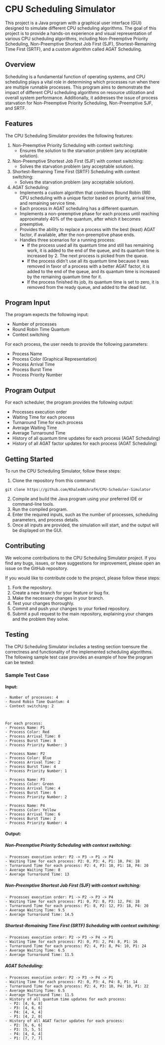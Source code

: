 # CPU Scheduling Simulator

This project is a Java program with a graphical user interface (GUI) designed to simulate different CPU scheduling algorithms. The goal of this project is to provide a hands-on experience and visual representation of various CPU scheduling algorithms, including Non-Preemptive Priority Scheduling, Non-Preemptive Shortest Job First (SJF), Shortest-Remaining Time First (SRTF), and a custom algorithm called AGAT Scheduling.

## Overview

Scheduling is a fundamental function of operating systems, and CPU scheduling plays a vital role in determining which processes run when there are multiple runnable processes. This program aims to demonstrate the impact of different CPU scheduling algorithms on resource utilization and overall system performance. Additionally, it addresses the issue of process starvation for Non-Preemptive Priority Scheduling, Non-Preemptive SJF, and SRTF.

## Features

The CPU Scheduling Simulator provides the following features:

1. Non-Preemptive Priority Scheduling with context switching:
   - Ensures the solution to the starvation problem (any acceptable solution).
2. Non-Preemptive Shortest Job First (SJF) with context switching:
   - Solves the starvation problem (any acceptable solution).
3. Shortest-Remaining Time First (SRTF) Scheduling with context switching:
   - Solves the starvation problem (any acceptable solution).
4. AGAT Scheduling:
   - Implements a custom algorithm that combines Round Robin (RR) CPU scheduling with a unique factor based on priority, arrival time, and remaining service time.
   - Each process in AGAT scheduling has a different quantum.
   - Implements a non-preemptive phase for each process until reaching approximately 40% of the quantum, after which it becomes preemptive.
   - Provides the ability to replace a process with the best (least) AGAT factor, if available, after the non-preemptive phase ends.
   - Handles three scenarios for a running process:
     - If the process used all its quantum time and still has remaining work, it is added to the end of the queue, and its quantum time is increased by 2. The next process is picked from the queue.
     - If the process didn't use all its quantum time because it was removed in favor of a process with a better AGAT factor, it is added to the end of the queue, and its quantum time is increased by the remaining quantum time for it.
     - If the process finished its job, its quantum time is set to zero, it is removed from the ready queue, and added to the dead list.

## Program Input

The program expects the following input:

- Number of processes
- Round Robin Time Quantum
- Context switching

For each process, the user needs to provide the following parameters:

- Process Name
- Process Color (Graphical Representation)
- Process Arrival Time
- Process Burst Time
- Process Priority Number

## Program Output

For each scheduler, the program provides the following output:

- Processes execution order
- Waiting Time for each process
- Turnaround Time for each process
- Average Waiting Time
- Average Turnaround Time
- History of all quantum time updates for each process (AGAT Scheduling)
- History of all AGAT factor updates for each process (AGAT Scheduling)

## Getting Started

To run the CPU Scheduling Simulator, follow these steps:

1. Clone the repository from this command: 
```
git clone https://github.com/KhaledAshrafH/CPU-Scheduler-Simulator
```
2. Compile and build the Java program using your preferred IDE or command-line tools.
3. Run the compiled program.
4. Enter the required inputs, such as the number of processes, scheduling parameters, and process details.
5. Once all inputs are provided, the simulation will start, and the output will be displayed on the GUI.


## Contributing

We welcome contributions to the CPU Scheduling Simulator project. If you find any bugs, issues, or have suggestions for improvement, please open an issue on the GitHub repository.

If you would like to contribute code to the project, please follow these steps:

1. Fork the repository.
2. Create a new branch for your feature or bug fix.
3. Make the necessary changes in your branch.
4. Test your changes thoroughly.
5. Commit and push your changes to your forked repository.
6. Submit a pull request to the main repository, explaining your changes and the problem they solve.


## Testing

The CPU Scheduling Simulator includes a testing section toensure the correctness and functionality of the implemented scheduling algorithms. The following sample test case provides an example of how the program can be tested:

### Sample Test Case

#### Input:
```
- Number of processes: 4
- Round Robin Time Quantum: 4
- Context switching: 2



For each process:
- Process Name: P1
- Process Color: Red
- Process Arrival Time: 0
- Process Burst Time: 8
- Process Priority Number: 3

- Process Name: P2
- Process Color: Blue
- Process Arrival Time: 2
- Process Burst Time: 4
- Process Priority Number: 1

- Process Name: P3
- Process Color: Green
- Process Arrival Time: 4
- Process Burst Time: 6
- Process Priority Number: 2

- Process Name: P4
- Process Color: Yellow
- Process Arrival Time: 6
- Process Burst Time: 2
- Process Priority Number: 4
```


#### Output:

##### Non-Preemptive Priority Scheduling with context switching:
```
- Processes execution order: P2 -> P3 -> P1 -> P4
- Waiting Time for each process: P2: 0, P3: 4, P1: 10, P4: 18
- Turnaround Time for each process: P2: 4, P3: 10, P1: 18, P4: 20
- Average Waiting Time: 8
- Average Turnaround Time: 13
```

##### Non-Preemptive Shortest Job First (SJF) with context switching:
```
- Processes execution order: P1 -> P2 -> P3 -> P4
- Waiting Time for each process: P1: 0, P2: 8, P3: 12, P4: 18
- Turnaround Time for each process: P1: 8, P2: 12, P3: 18, P4: 20
- Average Waiting Time: 9.5
- Average Turnaround Time: 14.5
```

##### Shortest-Remaining Time First (SRTF) Scheduling with context switching:
```
- Processes execution order: P2 -> P3 -> P4 -> P1
- Waiting Time for each process: P2: 0, P3: 2, P4: 8, P1: 16
- Turnaround Time for each process: P2: 4, P3: 8, P4: 10, P1: 24
- Average Waiting Time: 6.5
- Average Turnaround Time: 11.5
```

##### AGAT Scheduling:
```
- Processes execution order: P2 -> P3 -> P4 -> P1
- Waiting Time for each process: P2: 0, P3: 4, P4: 8, P1: 14
- Turnaround Time for each process: P2: 4, P3: 10, P4: 10, P1: 22
- Average Waiting Time: 6.5
- Average Turnaround Time: 11.5
- History of all quantum time updates for each process:
  - P2: [4, 6, 8]
  - P3: [4, 6, 6]
  - P4: [4, 4, 4]
  - P1: [4, 2, 0]
- History of all AGAT factor updates for each process:
  - P2: [6, 6, 6]
  - P3: [5, 5, 5]
  - P4: [4, 4, 4]
  - P1: [7, 7, 7]
```

